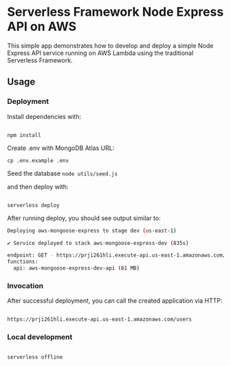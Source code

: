 # Serverless Framework Node Express API on AWS

This simple app demonstrates how to develop and deploy a simple Node Express API service running on AWS Lambda using the traditional Serverless Framework.  

## Usage

  

### Deployment

  

Install dependencies with:

```

npm install

```
Create .env with MongoDB Atlas URL:

`cp .env.example .env`

Seed the database
`node utils/seed.js`  

and then deploy with:

  

```

serverless deploy

```

  

After running deploy, you should see output similar to:

  

```bash
Deploying aws-mongoose-express to stage dev (us-east-1)

✔ Service deployed to stack aws-mongoose-express-dev (835s)

endpoint: GET - https://prji261hli.execute-api.us-east-1.amazonaws.com/users
functions:
  api: aws-mongoose-express-dev-api (61 MB)
```  

### Invocation

  

After successful deployment, you can call the created application via HTTP:

  

```bash

https://prji261hli.execute-api.us-east-1.amazonaws.com/users

```


### Local development

  

```

serverless offline

```

